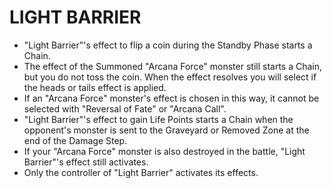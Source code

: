 # LIGHT BARRIER

*   "Light Barrier"'s effect to flip a coin during the Standby Phase starts a Chain.
*   The effect of the Summoned "Arcana Force" monster still starts a Chain, but you do not toss the coin. When the effect resolves you will select if the heads or tails effect is applied.
*   If an "Arcana Force" monster's effect is chosen in this way, it cannot be selected with "Reversal of Fate" or "Arcana Call".
*   "Light Barrier"'s effect to gain Life Points starts a Chain when the opponent's monster is sent to the Graveyard or Removed Zone at the end of the Damage Step.
*   If your "Arcana Force" monster is also destroyed in the battle, "Light Barrier"'s effect still activates.
*   Only the controller of "Light Barrier" activates its effects.
